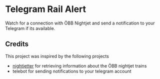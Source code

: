 # Telegram Rail Alert

Watch for a connection with ÖBB Nightjet and send a notification to your Telegram if its available. 



## Credits

This project was inspired by the following projects 

- [nightjetter](https://github.com/KevinW1998/nightjetter) for retrieving information about the ÖBB nightjet trains
- telebot for sending notifications to your telegram account
